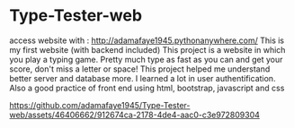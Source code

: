 # Type-Tester-web
access website with : http://adamafaye1945.pythonanywhere.com/
This is my first website (with backend included)
This project is a website in which you play a typing game. Pretty much type as fast as you can and get your score, don't miss a letter or space!
This project helped me understand better server and database more. I learned a lot in user authentification. 
Also a good practice of front end using html, bootstrap, javascript and css



https://github.com/adamafaye1945/Type-Tester-web/assets/46406662/912674ca-2178-4de4-aac0-c3e972809304

